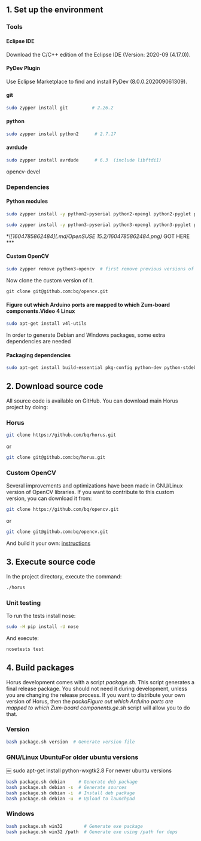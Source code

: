 ## 1. Set up the environment

### Tools

#### Eclipse IDE
Download the C/C++ edition of the Eclipse IDE (Version: 2020-09 (4.17.0)).

#### PyDev Plugin

Use Eclipse Marketplace to find and install PyDev (8.0.0.202009061309).

#### git
```bash
sudo zypper install git         # 2.26.2
```

#### python

```bash
sudo zypper install python2      # 2.7.17
```

#### avrdude

```bash
sudo zypper install avrdude      # 6.3  (include libftdi1)
```

opencv-devel 



### Dependencies

#### Python modules

```bash
sudo zypper install -y python2-pyserial python2-opengl python2-pyglet python2-numpy python2-scipy python2-matplotlib python2-matplotlib-wx python-wxWidgets-3_0 python2-opencv opencv-devel libv4l-devel v4l-conf v4l-tools v4l-utils-devel-tools 
```



```bash
sudo zypper install -y python3-pyserial python3-opengl python3-pyglet python3-numpy python3-scipy python3-matplotlib # python3-wxWidgets-3_0
```





**![1604785862484](.md/OpenSUSE 15.2/1604785862484.png)* GOT HERE ***



#### 





#### Custom OpenCV

```bash
sudo zypper remove python3-opencv  # first remove previous versions of opencv
```

Now clone the custom version of it.

```
git clone git@github.com:bq/opencv.git
```





#### Figure out which Arduino ports are mapped to which Zum-board components.Video 4 Linux

```bash
sudo apt-get install v4l-utils
```

In order to generate Debian and Windows packages, some extra dependencies are needed

#### Packaging dependencies
```bash
sudo apt-get install build-essential pkg-config python-dev python-stdeb p7zip-full curl nsis
```

## 2. Download source code

All source code is available on GitHub. You can download main Horus project by doing:

### Horus
```bash
git clone https://github.com/bq/horus.git
```
or
```bash
git clone git@github.com:bq/horus.git
```

### Custom OpenCV

Several improvements and optimizations have been made in GNU/Linux version of OpenCV libraries. If you want to contribute to this custom version, you can download it from:

```bash
git clone https://github.com/bq/opencv.git
```
or
```bash
git clone git@github.com:bq/opencv.git
```

And build it your own: [instructions](https://github.com/bqlabs/opencv/wiki/Build)

## 3. Execute source code

In the project directory, execute the command:

```bash
./horus
```

### Unit testing

To run the tests install nose:

```bash
sudo -H pip install -U nose
```

And execute:

```bash
nosetests test
```

## 4. Build packages

Horus development comes with a script *package.sh*. This script generates a final release package. You should not need it during development, unless you are changing the release process. If you want to distribute your own version of Horus, then the *packaFigure out which Arduino ports are mapped to which Zum-board components.ge.sh* script will allow you to do that.

### Version
```bash
bash package.sh version  # Generate version file
```

### GNU/Linux UbuntuFor older ubuntu versions
￼
sudo apt-get install python-wxgtk2.8
For newer ubuntu versions

```bash
bash package.sh debian     # Generate deb package
bash package.sh debian -s  # Generate sources
bash package.sh debian -i  # Install deb package
bash package.sh debian -u  # Upload to launchpad
```

### Windows
```bash
bash package.sh win32        # Generate exe package
bash package.sh win32 /path  # Generate exe using /path for deps
```
